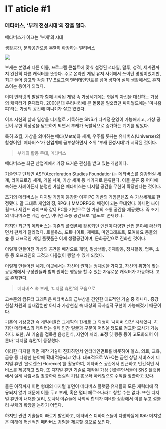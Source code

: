 # IT aticle #1

### 메타버스, '부캐 전성시대'의 장을 열다.

메타버스가 이끄는 '부캐'의 시대

생활공간, 문화공간으롱 무한히 확장하는 멀티버스

<img src="https://postfiles.pstatic.net/MjAyMTA2MDNfMTQg/MDAxNjIyNjk0NTEwNjEy.6yGvE1Y8Mc2WIEMKCacOGR17lyLX5bpvgu0jrZ-ojNEg.c_RYz2PW3WdU_sOKYKLzZZYSifhcfCdTrY5S3fMaC7sg.JPEG.with_msip/0603_%EB%A9%94%ED%83%80%EB%B2%84%EC%8A%A4.jpg?type=w966">



부캐는 본명과 다른 이름, 프로그램 콘셉트에 맞춰 설정된 스타일, 말투, 성격, 세계관까지 완전히 다른 캐릭터를 뜻한다. 주로 온라인 게임 유저 사이에서 쓰이던 명칭이었지만, 최근 들어 광고와 각종 TV 프로그램 엔터테인먼트를 넘어 심지어 실제 생활에서도 흔히 쓰이는 용어가 되었다.

이미 인터넷의 발달과 함께 시작된 게임 속 가상세계에는 현실의 자신을 대신하는 가상의 캐릭터가 존재했다. 2000년대 우리나라에 큰 돌풍을 일으켰던 싸이월드에는 '미니홈피'라는 가상의 공간에 미니미가 살고 있었다.

이후 자신의 삶과 일상을 디지털로 기록하는 SNS가 다계정 운영이 가능해지고, 가상 공간이 무한 확장성을 담보하게 되면서 부캐가 폭발적으로 증가하는 계기를 맞았다.

특히 초월, 가상을 의미하는 메타(Meta)와 세계, 우주를 뜻하는 유니버스(Universe)의 합성어인 '메타버스'가 산업계에 급부상하면서 소위 '부캐 전성시대'가 시작된 것이다.



> 부캐의 활동 무대, 메타버스

메타버스는 최근 산업계에서 가장 뜨거운 관심을 받고 있는 개념이다.

기술연구 단체인 ASF(Acceleration Studies Foundation)는 메타버스를 증강현실 세계, 라이프로깅 세계, 거울 세계, 가상 세계 등 네가지로 분류한다. 
이들 분류 중 어디에 속하는 사례이든지 분명한 사실은 메타버스는 디지털 공간을 무한히 확장한다는 것이다.

초기의 메타버스는 디지털 게임이 등장한 이후 PC 기반의 게임콘텐츠 속 가상세계로 한정됐다. 말 그대로 게임의 장, RPG나 MMORPG의 배경이 되는 무대였다. 아니면 싸이월드나 세컨드 라이프와 같이 PC를 기반으로 한 가상의 소통 공간을 제공했다. 즉 초기의 메타버스는 게임 공간, 아니면 소통 공간으로 '별도로' 존재했다.

하지만 최근의 메타버스는 기존의 플랫폼에 활용되던 엔진이 다양한 산업 분야에 확산되면서 판세가 달라졌다. 로블록스, 포트나이트, 제페토, 마인크래프트, 모여봐요 동물의 숲 등 대표적인 게임 플랫폼은 이제 생활공간이며, 문화공간으로 진화한 것이다.

이렇게 만들어진 가상의 공간을 배경으로 게임, 일상생활, 경제활동, 정치활동, 업무, 소통 등 오프라인의 그것과 다름없이 행할 수 있게 되었다.

이렇게 만들어진 세계, 이곳에서는 자신이 원하는 정체성을 가지고, 자신의 취향에 맞는 공동체에서 구성원들과 함께 원하는 행동을 할 수 있는 자유로운 캐릭터가 가능하다. 고로 존재한다.



> 메타버스 속 부캐, '디지털 휴먼'의 모습으로

고수준의 컴퓨터 그래픽은 메타버스의 급부상을 견인한 대표적인 기술 중 하나다. 증강현실 차원의 실재감뿐만 아니라 가상현실 속 대상의 극사실적 구현이 가능해졌기 때문이다.

기존의 가상공간 속 캐릭터들은 그래픽의 한계로 그 외형이 ‘사이버 인간’ 자체였다. 하지만 메타버스의 캐릭터는 실제 인간 얼굴과 구분이 어려울 정도로 정교한 모사가 가능하다. 또한, AI 기술을 접목한 음성인식, 자연어 처리, 표정 및 행동 등이 고도화되어 이른바 ‘디지털 휴먼’이 등장했다.

이러한 디지털 휴먼 제작 기술이 진화하면서 엔터테인먼트를 비롯하여 헬스, 의료, 교육, 금융 등 다양한 분야에 확대 적용되고 있다. 대표적으로 WHO는 금연 상담 서비스에 디지털 휴먼 ‘플로렌스(Florence)’를 활용하여, 메타버스 공간에서 친근하고 인간적인 서비스를 제공하고 있다. 또 디지털 휴먼 기술로 제작된 가상 인플루언서들이 SNS 플랫폼에서 실제 사람처럼 활동하며 현실의 기업 홍보와 마케팅으로 수익을 창출하고 있다.

물론 아직까지 이런 형태의 디지털 휴먼이 메타버스 플랫폼 유저들의 모든 캐릭터에 적용되지 않기 때문에 이를 두고 부캐, 혹은 멀티 페르소나라고 칭할 수는 없다. 또한 디지털 휴먼이 내재한 윤리, 도덕적 이슈들에 사회적 합의가 미비한 상황에서 이를 두고 섣불리 부캐의 확장을 논하기 어렵다.

하지만 관련 기술들이 빠르게 발전하고, 메타버스 디바이스들이 다양화됨에 따라 머지않은 미래에 혁신적인 메타버스 경험을 제공할 것으로 보인다.



